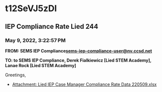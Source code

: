 # t12SeVJ5zDI
## IEP Compliance Rate Lied 244
### May 9, 2022, 3:22:57 PM
**FROM: SEMS IEP Compliance<sems-iep-compliance-user@nv.ccsd.net>**

**TO: to SEMS IEP Compliance, Derek Fialkiewicz [Lied STEM Academy], Lanae Rock [Lied STEM Academy]**


Greetings,  





* [Attachment: Lied IEP Case Manager Compliance Rate Data 220509.xlsx](t12SeVJ5zDI-attachment-1.xlsx)
